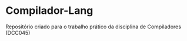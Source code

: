 # Compilador-Lang
Repositório criado para o trabalho prático da disciplina de Compiladores (DCC045)
